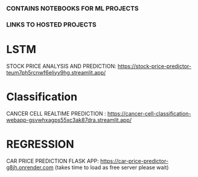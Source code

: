 ### CONTAINS NOTEBOOKS FOR ML PROJECTS

### LINKS TO HOSTED PROJECTS
# LSTM
STOCK PRICE ANALYSIS AND PREDICTION: https://stock-price-predictor-teum7ph5rcnwf6eliyy9hg.streamlit.app/

# Classification
CANCER CELL REALTIME PREDICTION : https://cancer-cell-classification-webapp-gsvwhxagps55xc3ak87dra.streamlit.app/

# REGRESSION
CAR PRICE PREDICTION FLASK APP: https://car-price-predictor-g8jh.onrender.com (takes time to load as free server please wait) 

